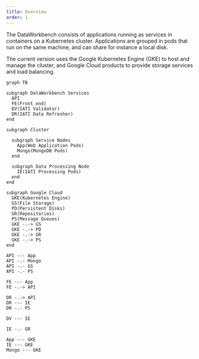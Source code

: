 ```yaml
---
title: Overview
order: 1
---
```


The DataWorkbench consists of applications running as services in containers on a Kubernetes cluster. Applications are grouped in pods that run on the same machine, and can share for instance a local disk.

The current version uses the Google Kubernetes Engine (GKE) to host and manage the cluster, and Google Cloud products to provide storage services and load balancing.

```mermaid
graph TB

subgraph DataWorkbench Services
  API
  FE(Front end)
  DV(IATI Validator)
  DR(IATI Data Refresher)
end

subgraph Cluster

  subgraph Service Nodes
    App(Web Application Pods)
    Mongo(MongoDB Pods)
  end

  subgraph Data Processing Node
    IE(IATI Processing Pods)
  end
end

subgraph Google Cloud
  GKE(Kubernetes Engine)
  GS(File Storage)
  PD(Persistent Disks)
  GR(Repositories)
  PS(Message Queues)
  GKE -.-> GS
  GKE -.-> PD
  GKE -.-> GR
  GKE -.-> PS
end

API --- App
API -.- Mongo
API -.- GS
API -.- PS

FE --- App
FE -.-> API

DR -.-> API
DR --- IE
DR -.- PS

DV --- IE

IE -.- GR

App --- GKE
IE --- GKE
Mongo --- GKE

```
